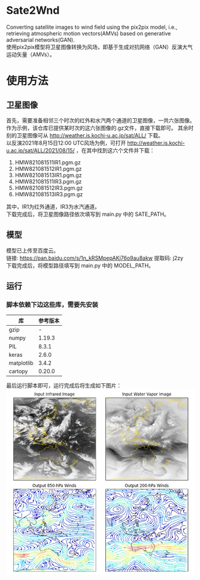 # Sate2Wnd
Converting satellite images to wind field using the pix2pix model, i.e., retrieving atmospheric motion vectors(AMVs) based on generative adversarial networks(GAN).  
使用pix2pix模型将卫星图像转换为风场，即基于生成对抗网络（GAN）反演大气运动矢量（AMVs）。

# 使用方法
## 卫星图像
首先，需要准备相邻三个时次的红外和水汽两个通道的卫星图像，一共六张图像。 作为示例，该仓库已提供某时次的这六张图像的.gz文件，直接下载即可。
其余时刻的卫星图像可从 http://weather.is.kochi-u.ac.jp/sat/ALL/ 下载。  
以反演2021年8月15日12:00 UTC风场为例，可打开 http://weather.is.kochi-u.ac.jp/sat/ALL/2021/08/15/ ，在其中找到这六个文件并下载：  
1. HMW821081511IR1.pgm.gz 
2. HMW821081512IR1.pgm.gz 
3. HMW821081513IR1.pgm.gz 
4. HMW821081511IR3.pgm.gz 
5. HMW821081512IR3.pgm.gz 
6. HMW821081513IR3.pgm.gz
  
其中，IR1为红外通道，IR3为水汽通道。  
下载完成后，将卫星图像路径依次填写到 main.py 中的 SATE_PATH。  

## 模型
模型已上传至百度云。  
链接: https://pan.baidu.com/s/1n_kRSMpepAKj76o9au8akw  提取码: j2zy  
下载完成后，将模型路径填写到 main.py 中的 MODEL_PATH。  

## 运行
### 脚本依赖下边这些库，需要先安装
库|参考版本
---|---
gzip| -
numpy|1.19.3
PIL|8.3.1
keras|2.6.0
matplotlib|3.4.2
cartopy|0.20.0

最后运行脚本即可，运行完成后将生成如下图片：
![运行结果](https://raw.githubusercontent.com/yusaaki/Sate2Wnd/main/Figure_1.jpg)
